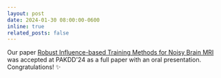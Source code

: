 ```yaml
---
layout: post
date: 2024-01-30 08:00:00-0600
inline: true
related_posts: false
---
```


Our paper [Robust Influence-based Training Methods for Noisy Brain MRI](#) was accepted at PAKDD'24 as a full paper with an oral presentation. Congratulations! :sparkles: